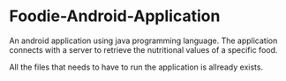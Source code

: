 # Foodie-Android-Application
An android application using java programming language. The application connects with a server to retrieve the nutritional values of a specific food.

All the files that needs to have to run the application is allready exists.
